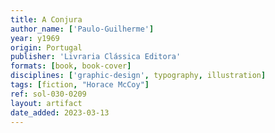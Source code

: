 ```yaml
---
title: A Conjura
author_name: ['Paulo-Guilherme']
year: y1969
origin: Portugal
publisher: 'Livraria Clássica Editora'
formats: [book, book-cover]
disciplines: ['graphic-design', typography, illustration]
tags: [fiction, "Horace McCoy"]
ref: sol-030-0209
layout: artifact
date_added: 2023-03-13
---
```


